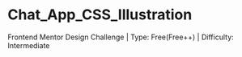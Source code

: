 # Chat_App_CSS_Illustration
Frontend Mentor Design Challenge | Type: Free(Free++) | Difficulty: Intermediate
